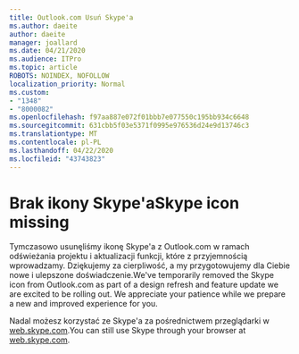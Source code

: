 ```yaml
---
title: Outlook.com Usuń Skype'a
ms.author: daeite
author: daeite
manager: joallard
ms.date: 04/21/2020
ms.audience: ITPro
ms.topic: article
ROBOTS: NOINDEX, NOFOLLOW
localization_priority: Normal
ms.custom:
- "1348"
- "8000082"
ms.openlocfilehash: f97aa887e072f01bbb7e077550c195bb934c6648
ms.sourcegitcommit: 631cbb5f03e5371f0995e976536d24e9d13746c3
ms.translationtype: MT
ms.contentlocale: pl-PL
ms.lasthandoff: 04/22/2020
ms.locfileid: "43743823"
---
```

# <a name="skype-icon-missing"></a><span data-ttu-id="99dbe-102">Brak ikony Skype'a</span><span class="sxs-lookup"><span data-stu-id="99dbe-102">Skype icon missing</span></span>

<span data-ttu-id="99dbe-103">Tymczasowo usunęliśmy ikonę Skype'a z Outlook.com w ramach odświeżania projektu i aktualizacji funkcji, które z przyjemnością wprowadzamy. Dziękujemy za cierpliwość, a my przygotowujemy dla Ciebie nowe i ulepszone doświadczenie.</span><span class="sxs-lookup"><span data-stu-id="99dbe-103">We've temporarily removed the Skype icon from Outlook.com as part of a design refresh and feature update we are excited to be rolling out. We appreciate your patience while we prepare a new and improved experience for you.</span></span>

<span data-ttu-id="99dbe-104">Nadal możesz korzystać ze Skype'a za pośrednictwem przeglądarki w [web.skype.com](https://web.skype.com/).</span><span class="sxs-lookup"><span data-stu-id="99dbe-104">You can still use Skype through your browser at [web.skype.com](https://web.skype.com/).</span></span>
